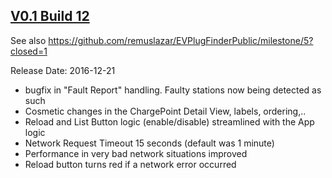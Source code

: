 ## [V0.1 Build 12](https://github.com/remuslazar/EVPlugFinderPublic/milestone/5?closed=1)

See also https://github.com/remuslazar/EVPlugFinderPublic/milestone/5?closed=1

Release Date: 2016-12-21

- bugfix in "Fault Report" handling. Faulty stations now being detected as such
- Cosmetic changes in the ChargePoint Detail View, labels, ordering,..
- Reload and List Button logic (enable/disable) streamlined with the App logic
- Network Request Timeout 15 seconds (default was 1 minute)
- Performance in very bad network situations improved
- Reload button turns red if a network error occurred

